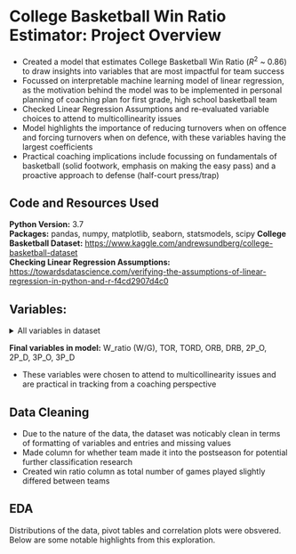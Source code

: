# College Basketball Win Ratio Estimator: Project Overview
- Created a model that estimates College Basketball Win Ratio ($R^{2}$ ~ 0.86) to draw insights into variables that are most impactful for team success
- Focussed on interpretable machine learning model of linear regression, as the motivation behind the model was to be implemented in personal planning of coaching plan for first grade, high school basketball team
- Checked Linear Regression Assumptions and re-evaluated variable choices to attend to multicollinearity issues
- Model highlights the importance of reducing turnovers when on offence and forcing turnovers when on defence, with these variables having the largest coefficients 
- Practical coaching implications include focussing on fundamentals of basketball (solid footwork, emphasis on making the easy pass) and a proactive approach to defense (half-court press/trap)

## Code and Resources Used
**Python Version:** 3.7  
**Packages:** pandas, numpy, matplotlib, seaborn, statsmodels, scipy
**College Basketball Dataset:** https://www.kaggle.com/andrewsundberg/college-basketball-dataset  
**Checking Linear Regression Assumptions:** https://towardsdatascience.com/verifying-the-assumptions-of-linear-regression-in-python-and-r-f4cd2907d4c0

## Variables:

<details>
<summary>All variables in dataset</summary>
<br>

- TEAM: The Division I college basketball school

- CONF: The Athletic Conference in which the school participates in (A10 = Atlantic 10, ACC = Atlantic Coast Conference, AE = America East, Amer = American, ASun = ASUN, B10 = Big Ten, B12 = Big 12, BE = Big East, BSky = Big Sky, BSth = Big South, BW = Big West, CAA = Colonial Athletic Association, CUSA = Conference USA, Horz = Horizon League, Ivy = Ivy League, MAAC = Metro Atlantic Athletic Conference, MAC = Mid-American Conference, MEAC = Mid-Eastern Athletic Conference, MVC = Missouri Valley Conference, MWC = Mountain West, NEC = Northeast Conference, OVC = Ohio Valley Conference, P12 = Pac-12, Pat = Patriot League, SB = Sun Belt, SC = Southern Conference, SEC = South Eastern Conference, Slnd = Southland Conference, Sum = Summit League, SWAC = Southwestern Athletic Conference, WAC = Western Athletic Conference, WCC = West Coast Conference)

- G: Number of games played

- W: Number of games won

- ADJOE: Adjusted Offensive Efficiency (An estimate of the offensive efficiency (points scored per 100 possessions) a team would have against the average Division I defense)

- ADJDE: Adjusted Defensive Efficiency (An estimate of the defensive efficiency (points allowed per 100 possessions) a team would have against the average Division I offense)

- BARTHAG: Power Rating (Chance of beating an average Division I team)

- EFG_O: Effective Field Goal Percentage Shot

- EFG_D: Effective Field Goal Percentage Allowed

- TOR: Turnover Percentage Allowed (Turnover Rate)

- TORD: Turnover Percentage Committed (Steal Rate)

- ORB: Offensive Rebound Rate

- DRB: Offensive Rebound Rate Allowed

- FTR : Free Throw Rate (How often the given team shoots Free Throws)

- FTRD: Free Throw Rate Allowed

- 2P_O: Two-Point Shooting Percentage

- 2P_D: Two-Point Shooting Percentage Allowed

- 3P_O: Three-Point Shooting Percentage

- 3P_D: Three-Point Shooting Percentage Allowed

- ADJ_T: Adjusted Tempo (An estimate of the tempo (possessions per 40 minutes) a team would have against the team that wants to play at an average Division I tempo)

- WAB: Wins Above Bubble (The bubble refers to the cut off between making the NCAA March Madness Tournament and not making it)

- POSTSEASON: Round where the given team was eliminated or where their season ended (R68 = First Four, R64 = Round of 64, R32 = Round of 32, S16 = Sweet Sixteen, E8 = Elite Eight, F4 = Final Four, 2ND = Runner-up, Champion = Winner of the NCAA March Madness Tournament for that given year)

- SEED: Seed in the NCAA March Madness Tournament

- YEAR: Season
</details>


**Final variables in model:** W_ratio (W/G), TOR, TORD, ORB, DRB, 2P_O, 2P_D, 3P_O, 3P_D
- These variables were chosen to attend to multicollinearity issues and are practical in tracking from a coaching perspective

## Data Cleaning

- Due to the nature of the data, the dataset was noticably clean in terms of formatting of variables and entries and missing values
- Made column for whether team made it into the postseason for potential further classification research
- Created win ratio column as total number of games played slightly differed between teams

## EDA

Distributions of the data, pivot tables and correlation plots were obsvered. Below are some notable highlights from this exploration.


